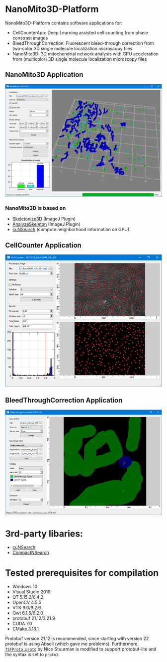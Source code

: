 # NanoMito3D-Platform

NanoMito3D-Platform contains software applications for:
 * CellCounterApp: Deep Learning assisted cell counting from phase constrast images
 * BleedThroughCorrection: Fluorescent bleed-through correction from two-color 3D single molecule localization microscopy files
 * NanoMito3D: 3D mitochondrial network analysis with GPU acceleration from (multicolor) 3D single molecule localization microscopy files
 
 ## NanoMito3D Application
![Thumbnail](https://raw.githubusercontent.com/CURTLab/NanoMito3D-Platform/main/thumbnail_nanomito3D.png)

### NanoMito3D is based on
* [Skeletonize3D](https://imagej.net/plugins/skeletonize3d) (ImageJ Plugin)
* [AnalyzeSkeleton](https://imagej.net/plugins/analyze-skeleton) (ImageJ Plugin)
* [cuNSearch](https://github.com/InteractiveComputerGraphics/cuNSearch) (compute neighborhood information on GPU)

## CellCounter Application
![Thumbnail](https://raw.githubusercontent.com/CURTLab/NanoMito3D-Platform/main/thumbnail_cellcounter.png)

## BleedThroughCorrection Application
![Thumbnail](https://raw.githubusercontent.com/CURTLab/NanoMito3D-Platform/main/thumbnail_bleedthroughcorr.PNG)

# 3rd-party libaries:
* [cuNSearch](https://github.com/InteractiveComputerGraphics/cuNSearch)
* [CompactNSearch](https://github.com/InteractiveComputerGraphics/CompactNSearch)

# Tested prerequisites for compilation
* Windows 10
* Visual Studio 2019
* QT 5.15.2/6.4.2
* OpenCV 4.5.5
* VTK 9.0/9.2.6
* Qwt 6.1.6/6.2.0
* protobuf 21.12/3.21.9
* CUDA 7.0
* CMake 3.18.1

Protobuf version 21.12 is recommended, since starting with version 22 protobuf is using Abseil (which gave me problems).
Furthermore, [`TSFProto.proto`](https://github.com/nicost/TSFProto/blob/master/src/TSFProto.proto) by Nico Stuurman is modified to support protobuf-lite and the syntax is set to `proto2`.